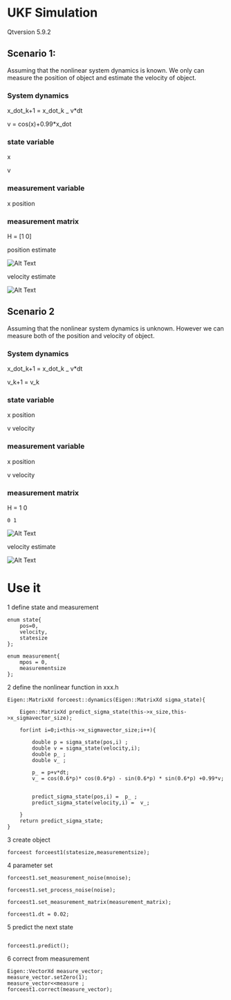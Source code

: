 # UKF Simulation

Qtversion 5.9.2

## Scenario 1:

Assuming that the nonlinear system dynamics is known. We only can measure the position of object
and estimate the velocity of object.

### System dynamics

x_dot_k+1 = x_dot_k _ v*dt

v = cos(x)+0.99*x_dot

### state variable

x

v

### measurement variable

x position

### measurement matrix

H = [1 0]

position estimate 

![Alt Text](simulate/position.png)

velocity estimate

![Alt Text](simulate/velocity.png)


## Scenario 2
Assuming that the nonlinear system dynamics is unknown. However we can measure both of the position and velocity of object.

### System dynamics

x_dot_k+1 = x_dot_k _ v*dt

v_k+1 = v_k

### state variable

x position

v velocity

### measurement variable

x position

v velocity

### measurement matrix
H = 1 0

    0 1

![Alt Text](simulate/position_2.png)

velocity estimate

![Alt Text](simulate/velocity_2.png)

# Use it

1 define state and measurement 
```
enum state{
    pos=0,
    velocity,
    statesize
};

enum measurement{
    mpos = 0,
    measurementsize
};

```
2 define the nonlinear function in xxx.h

```
Eigen::MatrixXd forceest::dynamics(Eigen::MatrixXd sigma_state){

    Eigen::MatrixXd predict_sigma_state(this->x_size,this->x_sigmavector_size);

    for(int i=0;i<this->x_sigmavector_size;i++){

        double p = sigma_state(pos,i) ;
        double v = sigma_state(velocity,i);
        double p_ ;
        double v_ ;

        p_ = p+v*dt;
        v_ = cos(0.6*p)* cos(0.6*p) - sin(0.6*p) * sin(0.6*p) +0.99*v;


        predict_sigma_state(pos,i) =  p_ ;
        predict_sigma_state(velocity,i) =  v_;

    }
    return predict_sigma_state;
}

```




3 create object
```
forceest forceest1(statesize,measurementsize);
```




4 parameter set
```
forceest1.set_measurement_noise(mnoise);

forceest1.set_process_noise(noise);

forceest1.set_measurement_matrix(measurement_matrix);

forceest1.dt = 0.02;
```

5 predict the next state

```

forceest1.predict();

```

6 correct from measurement
```
Eigen::VectorXd measure_vector;
measure_vector.setZero(1);
measure_vector<<measure ;
forceest1.correct(measure_vector);
```






